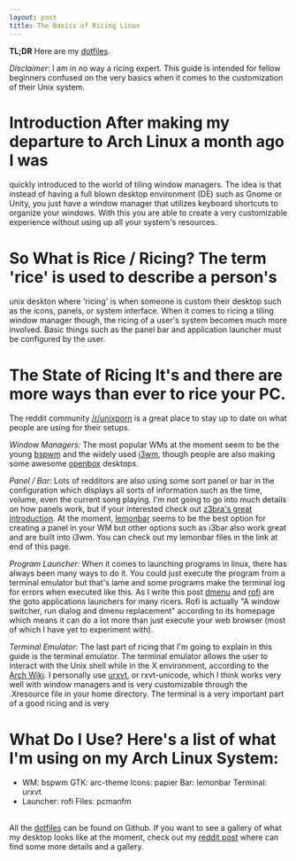```yaml
---
layout: post
title: The Basics of Ricing Linux
---
```


**TL;DR** Here are my [dotfiles](https://github.com/getmicah/dotfiles).

*Disclaimer*: I am in no way a ricing expert. This guide is intended for fellow
beginners confused on the very basics when it comes to the customization of
their Unix system.

# Introduction After making my departure to Arch Linux a month ago I was
quickly introduced to the world of tiling window managers. The idea is that
instead of having a full blown desktop environment (DE) such as Gnome or Unity,
you just have a window manager that utilizes keyboard shortcuts to organize
your windows. With this you are able to create a very customizable experience
without using up all your system's resources.

# So What is Rice / Ricing?  The term 'rice' is used to describe a person's
unix deskton where 'ricing' is when someone is custom their desktop such as the
icons, panels, or system interface. When it comes to ricing a tiling window
manager though, the ricing of a user's system becomes much more involved. Basic
things such as the panel bar and application launcher must be configured by the
user.

# The State of Ricing It's and there are more ways than ever to rice your PC.
The reddit community [/r/unixporn](https://www.reddit.com/r/unixporn) is a
great place to stay up to date on what people are using for their setups.

*Window Managers:* The most popular WMs at the moment seem to be the young
[bspwm](https://github.com/baskerville/bspwm) and the widely used
[i3wm](https://i3wm.org/), though people are also making some awesome
[openbox](http://openbox.org/wiki/Main_Page) desktops.

*Panel / Bar:* Lots of redditors are also using some sort panel or bar in the
configuration which displays all sorts of information such as the time, volume,
even the current song playing. I'm not going to go into much details on how
panels work, but if your interested check out [z3bra's great
introduction](http://blog.z3bra.org/2014/04/meeting-at-the-bar.html). At the
moment, [lemonbar](https://github.com/LemonBoy/bar) seems to be the best option
for creating a panel in your WM but other options such as i3bar also work great
and are built into i3wm. You can check out my lemonbar files in the link at end
of this page.

*Program Launcher:* When it comes to launching programs in linux, there has
always been many ways to do it. You could just execute the program from a
terminal emulator but that's lame and some programs make the terminal log for
errors when executed like this. As I write this post
[dmenu](http://tools.suckless.org/dmenu/) and
[rofi](https://davedavenport.github.io/rofi/) are the goto applications
launchers for many ricers. Rofi is actually "A window switcher, run dialog and
dmenu replacement" according to its homepage which means it can do a lot more
than just execute your web browser (most of which I have yet to experiment
with).

*Terminal Emulator:* The last part of ricing that I'm going to explain in this
guide is the terminal emulator. The terminal emulator allows the user to
interact with the Unix shell while in the X environment, according to the [Arch
Wiki](https://wiki.archlinux.org/index.php/Category:Terminal_emulators). I
personally use [urxvt](https://wiki.archlinux.org/index.php/Rxvt-unicode), or
rxvt-unicode, which I think works very well with window managers and is very
customizable through the .Xresource file in your home directory. The terminal
is a very important part of a good ricing and is very

# What Do I Use?  Here's a list of what I'm using on my Arch Linux System:  

* WM: bspwm GTK: arc-theme Icons: papier Bar: lemonbar Terminal: urxvt
* Launcher: rofi Files: pcmanfm

<br> All the [dotfiles](https://github.com/getmicah/dotfiles) can be found on
Github. If you want to see a gallery of what my desktop looks like at the
moment, check out my [reddit
post](https://www.reddit.com/r/unixporn/comments/4f3rm0/bspwm_some_blue/) where
can find some more details and a gallery.
